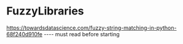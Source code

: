 # FuzzyLibraries
https://towardsdatascience.com/fuzzy-string-matching-in-python-68f240d910fe ---- must read before starting
